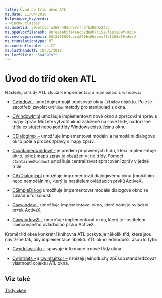 ```yaml
---
title: Úvod do tříd oken ATL
ms.date: 11/04/2016
helpviewer_keywords:
- window classes
ms.assetid: 503efc2c-a269-495d-97cf-3fb300d52f3d
ms.openlocfilehash: 987e2eab5fe4eec32d88b7c1528f1e3189fc925a
ms.sourcegitcommit: 6052185696adca270bc9bdbec45a626dd89cdcdd
ms.translationtype: MT
ms.contentlocale: cs-CZ
ms.lasthandoff: 10/31/2018
ms.locfileid: "50459797"
---
```

# <a name="introduction-to-atl-window-classes"></a>Úvod do tříd oken ATL

Následující třídy ATL slouží k implementaci a manipulaci s windows:

- [Cwindow –](../atl/reference/cwindow-class.md) umožňuje připojit popisovač okna `CWindow` objektu. Poté je zapotřebí zavolat `CWindow` metody pro manipulaci s okna.

- [CWindowImpl](../atl/reference/cwindowimpl-class.md) umožňuje implementovat nové okno a zpracování zpráv s mapy zpráv. Můžete vytvořit okno založené na nové třídy, nadřazené třídu existující nebo podtřídy Windows existujícímu oknu.

- [CDialogImpl –](../atl/reference/cdialogimpl-class.md) umožňuje implementovat modální a nemodální dialogové okno pole a proces zprávy s mapy zpráv.

- [Ccontainedwindowt –](../atl/reference/ccontainedwindowt-class.md) je předem připravených třídu, která implementuje okno, jehož mapu zpráv je obsažen v jiné třídy. Pomocí `CContainedWindowT` umožňuje centralizovat zpracování zpráv v jedné třídě.

- [CAxDialogImpl](../atl/reference/caxdialogimpl-class.md) umožňuje implementovat dialogovému oknu (modálním nebo nemodálním), který je hostitelem ovládacích prvků ActiveX.

- [CSimpleDialog](../atl/reference/csimpledialog-class.md) umožňuje implementovat modální dialogové okno se základní funkčností.

- [Caxwindow –](../atl/reference/caxwindow-class.md) umožňuje implementovat okno, které hostuje ovládací prvek ActiveX.

- [Caxwindow2t –](../atl/reference/caxwindow2t-class.md) umožňuje implementovat okna, který je hostitelem licencovaného ovládacího prvku ActiveX.

Kromě tříd oken konkrétní knihovna ATL poskytuje několik tříd, které jsou navržené tak, aby implementace objektu ATL okno jednodušší. Jsou to tyto:

- [Cwndclassinfo –](../atl/reference/cwndclassinfo-class.md) spravuje informace o nové třídy okna.

- [Cwintraits –](../atl/reference/cwintraits-class.md) a [cwintraitsor –](../atl/reference/cwintraitsor-class.md) nabízejí jednoduchý způsob standardizovat vlastností objektu ATL okna.

## <a name="see-also"></a>Viz také

[Třídy oken](../atl/atl-window-classes.md)

